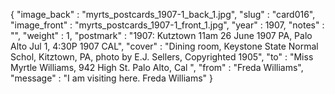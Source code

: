 {
  "image_back" : "myrts_postcards_1907-1_back_1.jpg",
  "slug" : "card016",
  "image_front" : "myrts_postcards_1907-1_front_1.jpg",
  "year" : 1907,
  "notes" : "",
  "weight" : 1,
  "postmark" : "1907: Kutztown 11am 26 June 1907 PA, Palo Alto Jul 1, 4:30P 1907 CAL",
  "cover" : "Dining room, Keystone State Normal Schol, Kitztown, PA, photo by E.J. Sellers, Copyrighted 1905",
  "to" : "Miss Myrtle Williams, 942 High St. Palo Alto, Cal ",
  "from" : "Freda Williams",
  "message" : "I am visiting here. Freda Williams"
}
